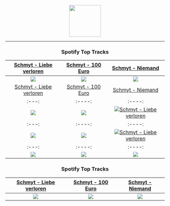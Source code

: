 <p align="center">
  <a href="https://www.tobiasmichael.de">
    <img src="https://www.tobiasmichael.de/assets/logo.png" width="100" height="100"/>
  </a>
</p>

---

<h3 align="center">Spotify Top Tracks</h3>

[Schmyt - Liebe verloren](https://open.spotify.com/track/5gMifIJnth5mZIBvzqPVIW)|[Schmyt - 100 Euro](https://open.spotify.com/track/6t51rZJWIAi6vQGX2ceEvJ)|[Schmyt - Niemand](https://open.spotify.com/track/0JS8LbZfxbV6gVS4o8Oitl)
:---:|:----:|:----:
<img src="https://i.scdn.co/image/ab67616d00001e0205f0b72e348e5fe0cfb307e5"/>|<img src="https://i.scdn.co/image/ab67616d00001e0216b618842af5f5695782b37e"/>|<img src="https://i.scdn.co/image/ab67616d00001e0216b618842af5f5695782b37e"/>
[Schmyt - Liebe verloren](https://open.spotify.com/track/5gMifIJnth5mZIBvzqPVIW)|[Schmyt - 100 Euro](https://open.spotify.com/track/6t51rZJWIAi6vQGX2ceEvJ)|[Schmyt - Niemand](https://open.spotify.com/track/0JS8LbZfxbV6gVS4o8Oitl)
:---:|:----:|:----:
<img src="https://i.scdn.co/image/ab67616d00001e0205f0b72e348e5fe0cfb307e5"/>|<img src="https://i.scdn.co/image/ab67616d00001e0216b618842af5f5695782b37e"/>|<img src="https://i.scdn.co/image/ab67616d00001e0216b618842af5f5695782b37e"/>[Schmyt - Liebe verloren](https://open.spotify.com/track/5gMifIJnth5mZIBvzqPVIW)|[Schmyt - 100 Euro](https://open.spotify.com/track/6t51rZJWIAi6vQGX2ceEvJ)|[Schmyt - Niemand](https://open.spotify.com/track/0JS8LbZfxbV6gVS4o8Oitl)
:---:|:----:|:----:
<img src="https://i.scdn.co/image/ab67616d00001e0205f0b72e348e5fe0cfb307e5"/>|<img src="https://i.scdn.co/image/ab67616d00001e0216b618842af5f5695782b37e"/>|<img src="https://i.scdn.co/image/ab67616d00001e0216b618842af5f5695782b37e"/>[Schmyt - Liebe verloren](https://open.spotify.com/track/5gMifIJnth5mZIBvzqPVIW)|[Schmyt - 100 Euro](https://open.spotify.com/track/6t51rZJWIAi6vQGX2ceEvJ)|[Schmyt - Niemand](https://open.spotify.com/track/0JS8LbZfxbV6gVS4o8Oitl)
:---:|:----:|:----:
<img src="https://i.scdn.co/image/ab67616d00001e0205f0b72e348e5fe0cfb307e5"/>|<img src="https://i.scdn.co/image/ab67616d00001e0216b618842af5f5695782b37e"/>|<img src="https://i.scdn.co/image/ab67616d00001e0216b618842af5f5695782b37e"/>

<h3 align="center">Spotify Top Tracks</h3>

[Schmyt - Liebe verloren](https://open.spotify.com/track/5gMifIJnth5mZIBvzqPVIW)|[Schmyt - 100 Euro](https://open.spotify.com/track/6t51rZJWIAi6vQGX2ceEvJ)|[Schmyt - Niemand](https://open.spotify.com/track/0JS8LbZfxbV6gVS4o8Oitl)
:---:|:----:|:----:
<img src="https://i.scdn.co/image/ab67616d00001e0205f0b72e348e5fe0cfb307e5"/>|<img src="https://i.scdn.co/image/ab67616d00001e0216b618842af5f5695782b37e"/>|<img src="https://i.scdn.co/image/ab67616d00001e0216b618842af5f5695782b37e"/>